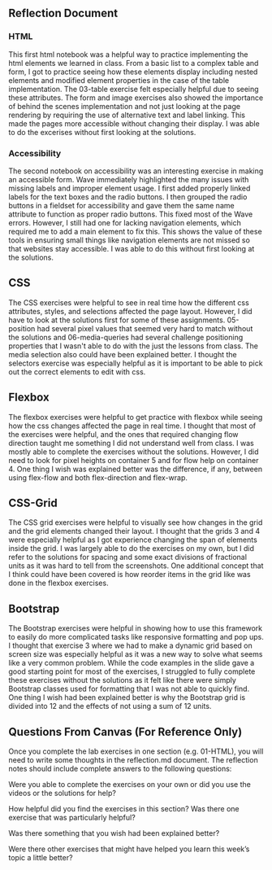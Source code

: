## Reflection Document

### HTML

This first html notebook was a helpful way to practice implementing the html elements we learned in class. From a basic list to a complex table and form, I got to practice seeing how these elements display including nested elements and modified element properties in the case of the table implementation. The 03-table exercise felt especially helpful due to seeing these attributes. The form and image exercises also showed the importance of behind the scenes implementation and not just looking at the page rendering by requiring the use of alternative text and label linking. This made the pages more accessible without changing their display. I was able to do the excerises without first looking at the solutions.

### Accessibility

The second notebook on accessibility was an interesting exercise in making an accessible form. Wave immediately highlighted the many issues with missing labels and improper element usage. I first added properly linked labels for the text boxes and the radio buttons. I then grouped the radio buttons in a fieldset for accessibility and gave them the same name attribute to function as proper radio buttons. This fixed most of the Wave errors. However, I still had one for lacking navigation elements, which required me to add a main element to fix this. This shows the value of these tools in ensuring small things like navigation elements are not missed so that websites stay accessible. I was able to do this without first looking at the solutions.

## CSS

The CSS exercises were helpful to see in real time how the different css attributes, styles, and selections affected the page layout. However, I did have to look at the solutions first for some of these assignments. 05-position had several pixel values that seemed very hard to match without the solutions and 06-media-queries had several challenge positioning properties that I wasn't able to do with the just the lessons from class. The media selection also could have been explained better. I thought the selectors exercise was especially helpful as it is important to be able to pick out the correct elements to edit with css.

## Flexbox

The flexbox exercises were helpful to get practice with flexbox while seeing how the css changes affected the page in real time. I thought that most of the exercises were helpful, and the ones that required changing flow direction taught me something I did not understand well from class. I was mostly able to complete the exercises without the solutions. However, I did need to look for pixel heights on container 5 and for flow help on container 4. One thing I wish was explained better was the difference, if any, between using flex-flow and both flex-direction and flex-wrap.

## CSS-Grid

The CSS grid exercises were helpful to visually see how changes in the grid and the grid elements changed their layout. I thought that the grids 3 and 4 were especially helpful as I got experience changing the span of elements inside the grid. I was largely able to do the exercises on my own, but I did refer to the solutions for spacing and some exact divisions of fractional units as it was hard to tell from the screenshots. One additional concept that I think could have been covered is how reorder items in the grid like was done in the flexbox exercises.

## Bootstrap

The Bootstrap exercises were helpful in showing how to use this framework to easily do more complicated tasks like responsive formatting and pop ups. I thought that exercise 3 where we had to make a dynamic grid based on screen size was especially helpful as it was a new way to solve what seems like a very common problem. While the code examples in the slide gave a good starting point for most of the exercises, I struggled to fully complete these exercises without the solutions as it felt like there were simply Bootstrap classes used for formatting that I was not able to quickly find. One thing I wish had been explained better is why the Bootstrap grid is divided into 12 and the effects of not using a sum of 12 units.

## Questions From Canvas (For Reference Only)

Once you complete the lab exercises in one section (e.g. 01-HTML), you will
need to write some thoughts in the reflection.md document. The reflection notes
should include complete answers to the following questions:

Were you able to complete the exercises on your own or did you use the
videos or the solutions for help?

How helpful did you find the exercises in this section? Was there one
exercise that was particularly helpful?

Was there something that you wish had been explained better?

Were there other exercises that might have helped you learn this week’s
topic a little better?
